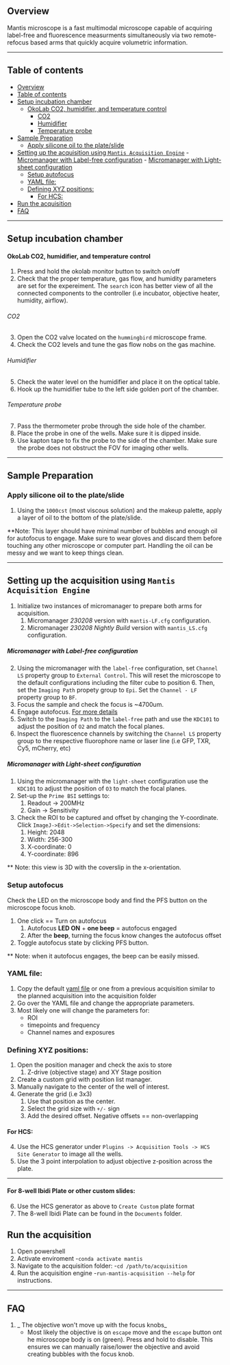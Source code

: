 ## Overview
Mantis microscope is a fast multimodal microscope capable of acquiring label-free and fluorescence measurments simultaneously via two remote-refocus based arms that quickly acquire volumetric information. 

---
## Table of contents
- [Overview](#overview)
- [Table of contents](#table-of-contents)
- [Setup incubation chamber](#setup-incubation-chamber)
    - [OkoLab CO2, humidifier, and temperature control](#okolab-co2-humidifier-and-temperature-control)
        - [CO2](#co2)
        - [Humidifier](#humidifier)
        - [Temperature probe](#temperature-probe)
- [Sample Preparation](#sample-preparation)
  - [Apply silicone oil to the plate/slide](#apply-silicone-oil-to-the-plateslide)
- [Setting up the acquisition using `Mantis Acquisition Engine`](#setting-up-the-acquisition-using-mantis-acquisition-engine)
      - [Micromanager with Label-free configuration](#micromanager-with-label-free-configuration)
      - [Micromanager with Light-sheet configuration](#micromanager-with-light-sheet-configuration)
  - [Setup autofocus](#setup-autofocus)
  - [YAML file:](#yaml-file)
  - [Defining XYZ positions:](#defining-xyz-positions)
    - [For HCS:](#for-hcs)
- [Run the acquisition](#run-the-acquisition)
- [FAQ](#faq)

---

## Setup incubation chamber
#### OkoLab CO2, humidifier, and temperature control
1. Press and hold the okolab monitor button to switch on/off
2. Check that the proper temperature, gas flow, and humidity parameters are set for the expereiment. The `search` icon has better view of all the connected components to the controller (i.e incubator, objective heater, humidity, airflow).
###### CO2
3. Open the CO2 valve located on the `hummingbird` microscope frame.
4. Check the CO2 levels and tune the gas flow nobs on the gas machine.
###### Humidifier
5. Check the water level on the humidifier and place it on the optical table.
6. Hook up the humidifier tube to the left side golden port of the chamber.

###### Temperature probe
7. Pass the thermometer probe through the side hole of the chamber. 
8. Place the probe in one of the wells. Make sure it is dipped inside.
9. Use kapton tape to fix the probe to the side of the chamber. Make sure the probe does not obstruct the FOV for imaging other wells.
---
## Sample Preparation
### Apply silicone oil to the plate/slide
1. Using the `1000cst` (most viscous solution) and the makeup palette, apply a layer of oil to the bottom of the plate/slide. 

**Note: This layer should have minimal number of bubbles and enough oil for autofocus to engage. Make sure to wear gloves and discard them before touching any other microscope or computer part. Handling the oil can be messy and we want to keep things clean. 

---
## Setting up the acquisition using `Mantis Acquisition Engine`
1. Initialize two instances of micromanager to prepare both arms for acquisition. 
   1. Micromanager *230208* version with  `mantis-LF.cfg` configuration.
   2. Micromanager *230208 Nightly Build* version with `mantis_LS.cfg` configuration.
##### Micromanager with Label-free configuration
2. Using the micromanager with the `label-free` configuration, set `Channel LS` property group to `External Control`. This will reset the microscope to the default configurations including the filter cube to position 6. Then, set the `Imaging Path` propety group to `Epi`. Set the `Channel - LF` property group to `BF`. 
3. Focus the sample and check the focus is ~4700um.
4. Engage autofocus. [For more details](#setup-autofocus)
5. Switch to the `Imaging Path` to the `label-free` path and use the `KDC101` to adjust the position of `O2` and match the focal planes.
6. Inspect the fluorescence channels by switching the `Channel LS` property group to the respective fluorophore name or laser line (i.e GFP, TXR, Cy5, mCherry, etc)
##### Micromanager with Light-sheet configuration
1. Using the micromanager with the `light-sheet` configuration use the `KDC101` to adjust the position of `O3` to match the focal planes. 
2. Set-up the `Prime BSI` settings to:
   1. Readout -> 200MHz 
   2. Gain -> Sensitivity
3. Check the ROI to be captured and offset by changing the Y-coordinate. Click `ImageJ->Edit->Selection->Specify` and set the dimensions:
   1. Height: 2048
   2. Width: 256-300
   3. X-coordinate: 0 
   4. Y-coordinate: 896

** Note: this view is 3D with the coverslip in the x-orientation. 

### Setup autofocus
Check the LED on the microscope body and find the PFS button on the microscope focus knob.
1. One click == Turn on autofocus
   1. Autofocus **LED ON** + **one beep** = autofocus engaged 
   2. After the **beep**, turning the focus know changes the autofocus offset
2. Toggle autofocus state by clicking PFS button.

** Note: when it autofocus engages, the beep can be easily missed. 

### YAML file:
1. Copy the default [yaml file](../mantis/acquisition/settings/example_acquisition_settings.yaml) or one from a previous acquisition similar to the planned acquisition into the acquisition folder
2. Go over the YAML file and change the appropriate parameters.
3. Most likely one will change the parameters for:
   - ROI
   - timepoints and frequency
   - Channel names and exposures
### Defining XYZ positions:
1. Open the position manager and check the axis to store
   1. Z-drive (objective stage) and XY Stage position
2. Create a custom grid with position list manager.
3. Manually navigate to the center of the well of interest.
4. Generate the grid (i.e 3x3)
   1. Use that position as the center.
   2. Select the grid size with `+/-` sign
   3. Add the desired offset. Negative offsets == non-overlapping

#### For HCS:
4. Use the HCS generator under `Plugins -> Acquisition Tools -> HCS Site Generator` to image all the wells. 
5. Use the 3 point interpolation to adjust objective z-position across the plate.
 ---

#### For 8-well Ibidi Plate or other custom slides:
6. Use the HCS generator as above to `Create Custom` plate format
7. The 8-well Ibidi Plate can be found in the `Documents` folder. 

## Run the acquisition
1. Open powershell
2. Activate enviroment
    -`conda activate mantis`
3. Navigate to the acquisition folder:
    -`cd /path/to/acquisition` 
4. Run the acquisition engine
    -`run-mantis-acquisition --help` for instructions.

---
## FAQ
1. _ The objective won't move up with the focus knobs_
   - Most likely the objective is on `escape` move and the `escape` button ont he microscope body is on (green). Press and hold to disable. This ensures we can manually raise/lower the objective and avoid creating bubbles with the focus knob.

  

